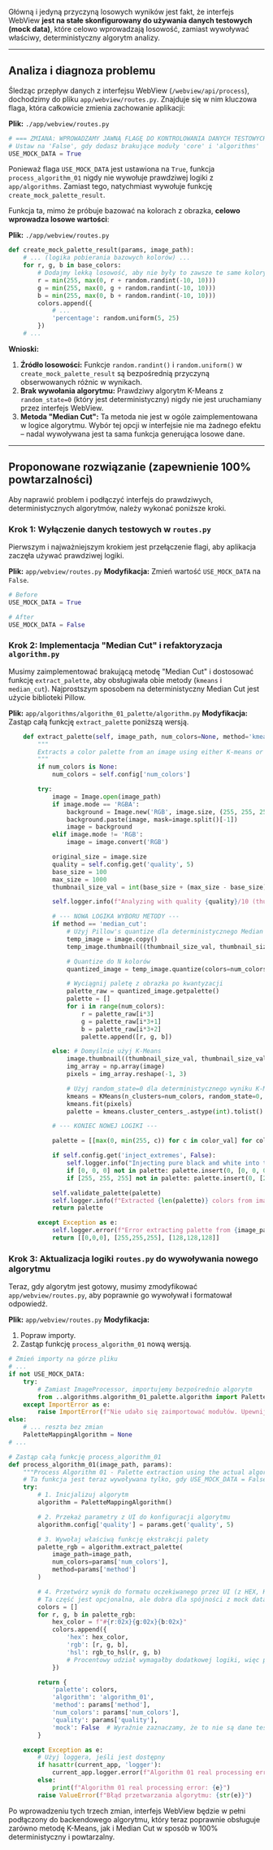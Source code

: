 Główną i jedyną przyczyną losowych wyników jest fakt, że interfejs WebView **jest na stałe skonfigurowany do używania danych testowych (mock data)**, które celowo wprowadzają losowość, zamiast wywoływać właściwy, deterministyczny algorytm analizy.

---

## Analiza i diagnoza problemu

Śledząc przepływ danych z interfejsu WebView (`/webview/api/process`), dochodzimy do pliku `app/webview/routes.py`. Znajduje się w nim kluczowa flaga, która całkowicie zmienia zachowanie aplikacji:

**Plik:** `./app/webview/routes.py`

```python
# === ZMIANA: WPROWADZAMY JAWNĄ FLAGĘ DO KONTROLOWANIA DANYCH TESTOWYCH ===
# Ustaw na 'False', gdy dodasz brakujące moduły 'core' i 'algorithms'
USE_MOCK_DATA = True
```

Ponieważ flaga `USE_MOCK_DATA` jest ustawiona na `True`, funkcja `process_algorithm_01` nigdy nie wywołuje prawdziwej logiki z `app/algorithms`. Zamiast tego, natychmiast wywołuje funkcję `create_mock_palette_result`.

Funkcja ta, mimo że próbuje bazować na kolorach z obrazka, **celowo wprowadza losowe wartości**:

**Plik:** `./app/webview/routes.py`

```python
def create_mock_palette_result(params, image_path):
    # ... (logika pobierania bazowych kolorów) ...
    for r, g, b in base_colors:
        # Dodajmy lekką losowość, aby nie były to zawsze te same kolory z getcolors
        r = min(255, max(0, r + random.randint(-10, 10)))
        g = min(255, max(0, g + random.randint(-10, 10)))
        b = min(255, max(0, b + random.randint(-10, 10)))
        colors.append({
            # ...
            'percentage': random.uniform(5, 25)
        })
    # ...
```

**Wnioski:**

1.  **Źródło losowości:** Funkcje `random.randint()` i `random.uniform()` w `create_mock_palette_result` są bezpośrednią przyczyną obserwowanych różnic w wynikach.
2.  **Brak wywołania algorytmu:** Prawdziwy algorytm K-Means z `random_state=0` (który jest deterministyczny) nigdy nie jest uruchamiany przez interfejs WebView.
3.  **Metoda "Median Cut":** Ta metoda nie jest w ogóle zaimplementowana w logice algorytmu. Wybór tej opcji w interfejsie nie ma żadnego efektu – nadal wywoływana jest ta sama funkcja generująca losowe dane.

---

## Proponowane rozwiązanie (zapewnienie 100% powtarzalności)

Aby naprawić problem i podłączyć interfejs do prawdziwych, deterministycznych algorytmów, należy wykonać poniższe kroki.

### Krok 1: Wyłączenie danych testowych w `routes.py`

Pierwszym i najważniejszym krokiem jest przełączenie flagi, aby aplikacja zaczęła używać prawdziwej logiki.

**Plik:** `app/webview/routes.py`
**Modyfikacja:** Zmień wartość `USE_MOCK_DATA` na `False`.

```python
# Before
USE_MOCK_DATA = True

# After
USE_MOCK_DATA = False
```

### Krok 2: Implementacja "Median Cut" i refaktoryzacja `algorithm.py`

Musimy zaimplementować brakującą metodę "Median Cut" i dostosować funkcję `extract_palette`, aby obsługiwała obie metody (`kmeans` i `median_cut`). Najprostszym sposobem na deterministyczny Median Cut jest użycie biblioteki Pillow.

**Plik:** `app/algorithms/algorithm_01_palette/algorithm.py`
**Modyfikacja:** Zastąp całą funkcję `extract_palette` poniższą wersją.

```python
    def extract_palette(self, image_path, num_colors=None, method='kmeans'):
        """
        Extracts a color palette from an image using either K-means or Median Cut.
        """
        if num_colors is None:
            num_colors = self.config['num_colors']

        try:
            image = Image.open(image_path)
            if image.mode == 'RGBA':
                background = Image.new('RGB', image.size, (255, 255, 255))
                background.paste(image, mask=image.split()[-1])
                image = background
            elif image.mode != 'RGB':
                image = image.convert('RGB')

            original_size = image.size
            quality = self.config.get('quality', 5)
            base_size = 100
            max_size = 1000
            thumbnail_size_val = int(base_size + (max_size - base_size) * (quality - 1) / 9.0)

            self.logger.info(f"Analyzing with quality {quality}/10 (thumbnail: {thumbnail_size_val}px) using '{method}' method.")

            # --- NOWA LOGIKA WYBORU METODY ---
            if method == 'median_cut':
                # Użyj Pillow's quantize dla deterministycznego Median Cut
                temp_image = image.copy()
                temp_image.thumbnail((thumbnail_size_val, thumbnail_size_val))

                # Quantize do N kolorów
                quantized_image = temp_image.quantize(colors=num_colors, method=Image.MEDIANCUT, dither=Image.NONE)

                # Wyciągnij paletę z obrazka po kwantyzacji
                palette_raw = quantized_image.getpalette()
                palette = []
                for i in range(num_colors):
                    r = palette_raw[i*3]
                    g = palette_raw[i*3+1]
                    b = palette_raw[i*3+2]
                    palette.append([r, g, b])

            else: # Domyślnie użyj K-Means
                image.thumbnail((thumbnail_size_val, thumbnail_size_val))
                img_array = np.array(image)
                pixels = img_array.reshape(-1, 3)

                # Użyj random_state=0 dla deterministycznego wyniku K-Means
                kmeans = KMeans(n_clusters=num_colors, random_state=0, n_init=10)
                kmeans.fit(pixels)
                palette = kmeans.cluster_centers_.astype(int).tolist()

            # --- KONIEC NOWEJ LOGIKI ---

            palette = [[max(0, min(255, c)) for c in color_val] for color_val in palette]

            if self.config.get('inject_extremes', False):
                self.logger.info("Injecting pure black and white into the palette.")
                if [0, 0, 0] not in palette: palette.insert(0, [0, 0, 0])
                if [255, 255, 255] not in palette: palette.insert(0, [255, 255, 255])

            self.validate_palette(palette)
            self.logger.info(f"Extracted {len(palette)} colors from image {original_size} -> {image.size}")
            return palette

        except Exception as e:
            self.logger.error(f"Error extracting palette from {image_path}: {e}", exc_info=True)
            return [[0,0,0], [255,255,255], [128,128,128]]

```

### Krok 3: Aktualizacja logiki `routes.py` do wywoływania nowego algorytmu

Teraz, gdy algorytm jest gotowy, musimy zmodyfikować `app/webview/routes.py`, aby poprawnie go wywoływał i formatował odpowiedź.

**Plik:** `app/webview/routes.py`
**Modyfikacja:**

1.  Popraw importy.
2.  Zastąp funkcję `process_algorithm_01` nową wersją.

```python
# Zmień importy na górze pliku
# ...
if not USE_MOCK_DATA:
    try:
        # Zamiast ImageProcessor, importujemy bezpośrednio algorytm
        from ..algorithms.algorithm_01_palette.algorithm import PaletteMappingAlgorithm
    except ImportError as e:
        raise ImportError(f"Nie udało się zaimportować modułów. Upewnij się, że istnieją. Błąd: {e}")
else:
    # ... reszta bez zmian
    PaletteMappingAlgorithm = None
# ...

# Zastąp całą funkcję process_algorithm_01
def process_algorithm_01(image_path, params):
    """Process Algorithm 01 - Palette extraction using the actual algorithm."""
    # Ta funkcja jest teraz wywoływana tylko, gdy USE_MOCK_DATA = False
    try:
        # 1. Inicjalizuj algorytm
        algorithm = PaletteMappingAlgorithm()

        # 2. Przekaż parametry z UI do konfiguracji algorytmu
        algorithm.config['quality'] = params.get('quality', 5)

        # 3. Wywołaj właściwą funkcję ekstrakcji palety
        palette_rgb = algorithm.extract_palette(
            image_path=image_path,
            num_colors=params['num_colors'],
            method=params['method']
        )

        # 4. Przetwórz wynik do formatu oczekiwanego przez UI (z HEX, HSL itp.)
        # Ta część jest opcjonalna, ale dobra dla spójności z mock data
        colors = []
        for r, g, b in palette_rgb:
            hex_color = f"#{r:02x}{g:02x}{b:02x}"
            colors.append({
                'hex': hex_color,
                'rgb': [r, g, b],
                'hsl': rgb_to_hsl(r, g, b)
                # Procentowy udział wymagałby dodatkowej logiki, więc pomijamy go dla uproszczenia
            })

        return {
            'palette': colors,
            'algorithm': 'algorithm_01',
            'method': params['method'],
            'num_colors': params['num_colors'],
            'quality': params['quality'],
            'mock': False  # Wyraźnie zaznaczamy, że to nie są dane testowe
        }

    except Exception as e:
        # Użyj loggera, jeśli jest dostępny
        if hasattr(current_app, 'logger'):
            current_app.logger.error(f"Algorithm 01 real processing error: {e}", exc_info=True)
        else:
            print(f"Algorithm 01 real processing error: {e}")
        raise ValueError(f"Błąd przetwarzania algorytmu: {str(e)}")

```

Po wprowadzeniu tych trzech zmian, interfejs WebView będzie w pełni podłączony do backendowego algorytmu, który teraz poprawnie obsługuje zarówno metodę K-Means, jak i Median Cut w sposób w 100% deterministyczny i powtarzalny.
